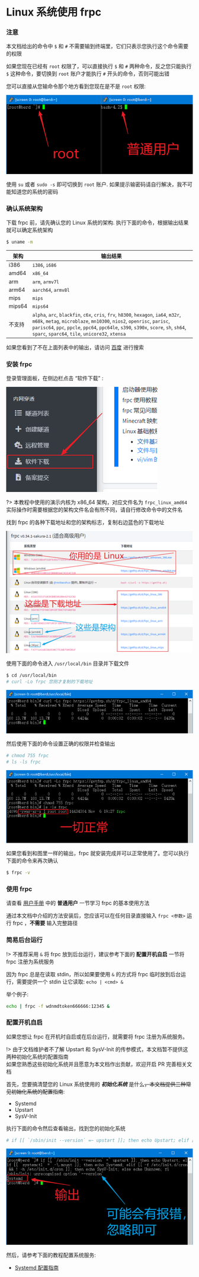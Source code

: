 # Linux 系统使用 frpc

### 注意

本文档给出的命令中 `$` 和 `#` 不需要输到终端里，它们只表示您执行这个命令需要的权限

如果您现在已经有 `root` 权限了，可以直接执行 `$` 和 `#` 两种命令，反之您只能执行 `$` 这种命令，要切换到 `root` 账户才能执行 `#` 开头的命令，否则可能出错

您可以直接从您输命令那个地方看到您现在是不是 `root` 权限:

![](_images/linux-0.png)

使用 `su` 或者 `sudo -s` 即可切换到 `root` 账户. 如果提示输密码请自行解决，我不可能知道您的系统的密码

### 确认系统架构

下载 frpc 前，请先确认您的 Linux 系统的架构. 执行下面的命令，根据输出结果就可以确定系统架构

```bash
$ uname -m
```

| 架构 | 输出结果 |
| --- | --- |
| i386 | `i386`, `i686` |
| amd64 | `x86_64` |
| arm | `arm`, `armv7l` |
| arm64 | `aarch64`, `armv8l` |
| mips | `mips` |
| mips64 | `mips64` |
| 不支持 | `alpha`, `arc`, `blackfin`, `c6x`, `cris`, `frv`, `h8300`, `hexagon`, `ia64`, `m32r`, `m68k`, `metag`, `microblaze`, `mn10300`, `nios2`, `openrisc`, `parisc`, `parisc64`, `ppc`, `ppcle`, `ppc64`, `ppc64le`, `s390`, `s390x`, `score`, `sh`, `sh64`, `sparc`, `sparc64`, `tile`, `unicore32`, `xtensa` |

如果您看到了不在上面列表中的输出，请访问 [百度](https://www.baidu.com/) 进行搜索

### 安装 frpc

登录管理面板，在侧边栏点击 “软件下载” :

![](../../_images/download.png)

?> 本教程中使用的演示内核为 x86_64 架构，对应文件名为 `frpc_linux_amd64`  
实际操作时需要根据您的架构文件名会有所不同，请自行修改命令中的文件名

找到 frpc 的各种下载地址和您的架构标志，复制右边蓝色的下载地址

![](_images/linux-1.png)

使用下面的命令进入 `/usr/local/bin` 目录并下载文件

```bash
$ cd /usr/local/bin
# curl -Lo frpc 您刚才复制的下载地址
```

![](_images/linux-2.png)

然后使用下面的命令设置正确的权限并检查输出

```bash
# chmod 755 frpc
# ls -ls frpc
```

![](_images/linux-3.png)

如果您看到和图里一样的输出，frpc 就安装完成并可以正常使用了。您可以执行下面的命令来再次确认
```bash
$ frpc -v
```

### 使用 frpc

请查看 [用户手册](/frpc/manual#普通用户) 中的 **普通用户** 一节学习 frpc 的基本使用方法

通过本文档中介绍的方法安装后，您应该可以在任何目录直接输入 `frpc <参数>` 运行 frpc ，**不需要** 输入完整路径

### 简易后台运行

!> 不推荐采用 `&` 将 frpc 放到后台运行，建议参考下面的 **配置开机自启** 一节将 frpc 注册为系统服务

因为 frpc 总是在读取 stdin，所以如果要使用 `&` 的方式将 frpc 临时放到后台运行，需要提供一个 stdin 让它读取: `echo | <cmd> &`

举个例子:
```bash
echo | frpc -f wdnmdtoken666666:12345 &
```

### 配置开机自启

如果您想让 frpc 在开机时自启或在后台运行，就需要将 frpc 注册为系统服务。

!> 由于文档维护者不了解 Upstart 和 SysV-Init 的传参模式，本文档暂不提供这两种初始化系统的配置指南  
如果您熟悉这些初始化系统并且愿意为本文档作出贡献，欢迎开启 PR 完善相关文档

首先，您要搞清楚您的 Linux 系统使用的 ___初始化系统___ 是什么~~，本文档提供三种常见初始化系统的配置指南~~:

  - Systemd
  - Upstart
  - SysV-Init

执行下面的命令然后查看输出，找到您的初始化系统

```bash
# if [[ `/sbin/init --version` =~ upstart ]]; then echo Upstart; elif [[ `systemctl` =~ -\.mount ]]; then echo Systemd; elif [[ -f /etc/init.d/cron && ! -h /etc/init.d/cron ]]; then echo SysV-Init; else echo Unknown; fi
```

![](_images/linux-4.png)

然后，请参考下面的教程配置系统服务:
  - [Systemd 配置指南](/frpc/service/systemd)
